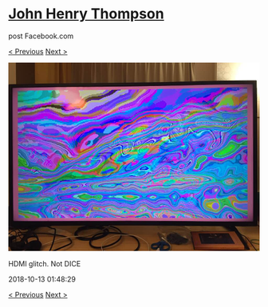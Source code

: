 # [John Henry Thompson](../README.md)
post Facebook.com

[< Previous](2018-10-13-5.md) [Next >](2018-10-10-1.md)

[![](../media/2018-10-13/Timeline-Photos-HDMI-glitch-Not-DICE.jpg)](../README.md)

HDMI glitch. Not DICE

2018-10-13 01:48:29

[< Previous](2018-10-13-5.md) [Next >](2018-10-10-1.md)